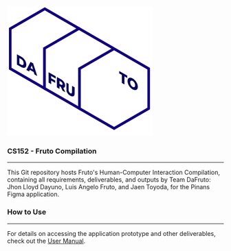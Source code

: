 ![DaFruTo Logo](/Part%201/DaFruto_Logo.png)

### CS152 - Fruto Compilation
---
This Git repository hosts Fruto's Human-Computer Interaction Compilation, containing all requirements, deliverables, and outputs by Team DaFruto: Jhon Lloyd Dayuno, Luis Angelo Fruto, and Jaen Toyoda, for the Pinans Figma application.

### How to Use
---
For details on accessing the application prototype and other deliverables, check out the [User Manual](USER_MANUAL.md).
